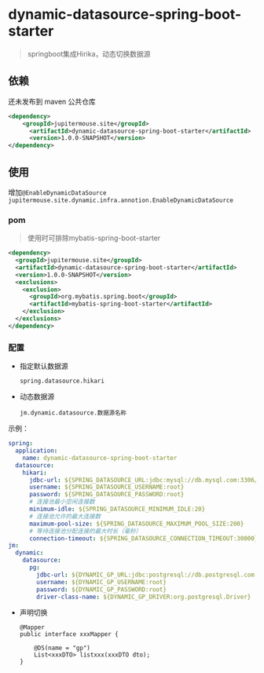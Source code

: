 # dynamic-datasource-spring-boot-starter

> springboot集成Hirika，动态切换数据源

## 依赖

还未发布到 maven 公共仓库

```xml
<dependency>
    <groupId>jupitermouse.site</groupId>
	  <artifactId>dynamic-datasource-spring-boot-starter</artifactId>
	  <version>1.0.0-SNAPSHOT</version>
</dependency>
```

## 使用

增加`@EnableDynamicDataSource` `jupitermouse.site.dynamic.infra.annotion.EnableDynamicDataSource`

### pom

> 使用时可排除mybatis-spring-boot-starter

```xml
<dependency>
  <groupId>jupitermouse.site</groupId>
  <artifactId>dynamic-datasource-spring-boot-starter</artifactId>
  <version>1.0.0-SNAPSHOT</version>
  <exclusions>
    <exclusion>
      <groupId>org.mybatis.spring.boot</groupId>
      <artifactId>mybatis-spring-boot-starter</artifactId>
    </exclusion>
  </exclusions>
</dependency>
```



### 配置

- 指定默认数据源

    `spring.datasource.hikari`

- 动态数据源

    `jm.dynamic.datasource.数据源名称`

示例：

```yml
spring:
  application:
    name: dynamic-datasource-spring-boot-starter
  datasource:
    hikari:
      jdbc-url: ${SPRING_DATASOURCE_URL:jdbc:mysql://db.mysql.com:3306/database?useUnicode=true&characterEncoding=utf-8&useSSL=false}
      username: ${SPRING_DATASOURCE_USERNAME:root}
      password: ${SPRING_DATASOURCE_PASSWORD:root}
      # 连接池最小空闲连接数
      minimum-idle: ${SPRING_DATASOURCE_MINIMUM_IDLE:20}
      # 连接池允许的最大连接数
      maximum-pool-size: ${SPRING_DATASOURCE_MAXIMUM_POOL_SIZE:200}
      # 等待连接池分配连接的最大时长（毫秒）
      connection-timeout: ${SPRING_DATASOURCE_CONNECTION_TIMEOUT:30000}
jm:
  dynamic:
    datasource:
      pg:
        jdbc-url: ${DYNAMIC_GP_URL:jdbc:postgresql://db.postgresql.com:5432/databaseName?searchpath=schema}
        username: ${DYNAMIC_GP_USERNAME:root}
        password: ${DYNAMIC_GP_PASSWORD:root}
        driver-class-name: ${DYNAMIC_GP_DRIVER:org.postgresql.Driver}
```

* 声明切换

  ```shell
  @Mapper
  public interface xxxMapper {
  
      @DS(name = "gp")
      List<xxxDTO> listxxx(xxxDTO dto);
  }
  ```




